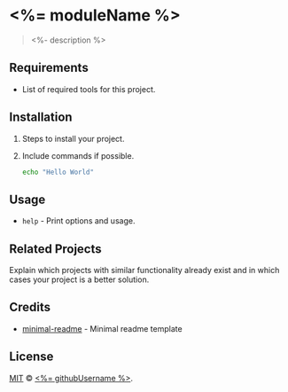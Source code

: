 # <%= moduleName %>

> <%- description %>

## Requirements

- List of required tools for this project.

## Installation

1. Steps to install your project.
1. Include commands if possible.

   ```sh
   echo "Hello World"
   ```

## Usage

- `help` - Print options and usage.

## Related Projects

Explain which projects with similar functionality already exist and in which cases your project is a better solution.

## Credits

- [minimal-readme](https://github.com/rodrigobdz/minimal-readme) - Minimal readme template

## License

[MIT](license) © [<%= githubUsername %>](<%= website %>).
